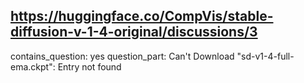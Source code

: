 ## https://huggingface.co/CompVis/stable-diffusion-v-1-4-original/discussions/3

contains_question: yes
question_part: Can't Download "sd-v1-4-full-ema.ckpt": Entry not found